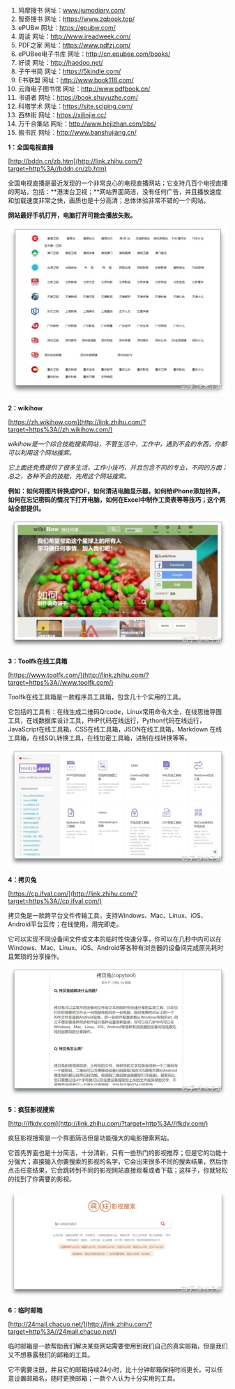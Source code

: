 1. 鸠摩搜书
   网址：www.jiumodiary.com/
2. 智奇搜书
   网址：https://www.zqbook.top/
3. ePUBw
   网址：https://epubw.com/
4. 周读
   网址：http://www.ireadweek.com/ 
5. PDF之家
   网址：https://www.pdfzj.com/
6. ePUBee电子书库
   网址：http://cn.epubee.com/books/
7. 好读
   网址：http://haodoo.net/
8. 子午书简
   网址：https://5kindle.com/
9. E书联盟
   网址：http://www.book118.com/
10. 云海电子图书馆
    网址：http://www.pdfbook.cn/
11. 书语者
    网址：https://book.shuyuzhe.com/
12. 科塔学术
    网址：https://site.sciping.com/
13. 西林街
    网址：https://xilinjie.cc/
14. 万千合集站
    网址：http://www.hejizhan.com/bbs/
15. 搬书匠
    网址：http://www.banshujiang.cn/





**1：全国电视直播**

[http://bddn.cn/zb.htm](http://link.zhihu.com/?target=http%3A//bddn.cn/zb.htm)

全国电视直播是最近发现的一个非常良心的电视直播网站；它支持几百个电视直播的网站，包括：**港澳台卫视；**网站界面简洁，没有任何广告，并且播放速度和加载速度非常之快，画质也是十分高清；总体体验非常不错的一个网站。

**网站最好手机打开，电脑打开可能会播放失败。**

![img](img/clip_image001.jpg)

 

**2：wikihow**

[https://zh.wikihow.com](http://link.zhihu.com/?target=https%3A//zh.wikihow.com/)

*wikihow是一个综合技能搜索网站，不管生活中，工作中，遇到不会的东西，你都可以利用这个网站搜索。*

*它上面还免费提供了很多生活，工作小技巧，并且包含不同的专业，不同的方面；总之，各种不会的技能，先用这个网站搜索。*

**例如：如何将图片转换成PDF，如何清洁电脑显示器，如何给iPhone添加铃声，如何在忘记密码的情况下打开电脑，如何在Excel中制作工资表等等技巧；这个网站全部提供。**

![img](img/clip_image002.jpg)

 

 

**3：Toolfk在线工具箱**

[https://www.toolfk.com/](http://link.zhihu.com/?target=https%3A//www.toolfk.com/)

Toolfk在线工具箱是一款程序员工具箱，包含几十个实用的工具。

它包括的工具有：在线生成二维码Qrcode，Linux常用命令大全，在线思维导图工具，在线数据库设计工具，PHP代码在线运行，Python代码在线运行，JavaScript在线工具箱，CSS在线工具箱，JSON在线工具箱，Markdown 在线工具箱，在线SQL转换工具，在线加密工具箱，进制在线转换等等。

![img](img/clip_image003-1613807665658.jpg)

 

**4：拷贝兔**

[https://cp.ifval.com/](http://link.zhihu.com/?target=https%3A//cp.ifval.com/)

拷贝兔是一款跨平台文件传输工具，支持Windows、Mac、Linux、iOS、Android平台互传；在线使用，用完即走。

它可以实现不同设备间文件或文本的临时性快速分享，你可以在几秒中内可以在Windows、Mac、Linux、iOS、Android等各种有浏览器的设备间完成原先耗时且繁琐的分享操作。

![img](img/clip_image004.jpg)

 

**5：疯狂影视搜索**

[http://ifkdy.com](http://link.zhihu.com/?target=http%3A//ifkdy.com/)

疯狂影视搜索是一个界面简洁但是功能强大的电影搜索网站。

它首先界面也是十分简洁，十分清新，只有一些热门的影视推荐；但是它的功能十分强大；直接输入你要搜索的影视的名字，它会出来很多不同的搜索结果，然后你点击任意结果，它会跳转到不同的影视网站直接观看或者下载；这样子，你就轻松的找到了你需要的影视。

![img](img/clip_image005.jpg)

 

**6：临时邮箱**

[http://24mail.chacuo.net/](http://link.zhihu.com/?target=http%3A//24mail.chacuo.net/)

临时邮箱是一款帮助我们解决某些网站需要使用到我们自己的真实邮箱，但是我们又不想暴露我们的邮箱的工具。

它不需要注册，并且它的邮箱持续24小时，比十分钟邮箱保持时间更长，可以任意设置邮箱名，随时更换邮箱；一款个人认为十分实用的工具。